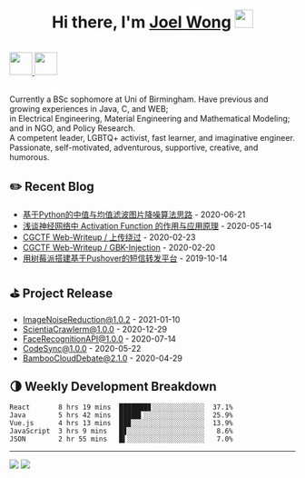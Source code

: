 <h1 align="center">Hi there, I'm <a href="https://joellab.com" target="_blank">Joel Wong</a> <img
src="https://github.com/blackcater/blackcater/raw/main/images/Hi.gif" height="32" /></h1>

<br />

<a href="mailto:joel.bradley.w@gmail.com">
  <img src="https://github.com/blackcater/blackcater/raw/main/images/social-gmail.svg" height="40" />
</a>
<a href="https://leetcode-cn.com/u/joelbradley/">
  <img src="https://github.com/blackcater/blackcater/raw/main/images/social-leetcode.svg" height="40" />
</a>

<br />
<br />

Currently a BSc sophomore at Uni of Birmingham. Have previous and growing experiences in Java, C, and WEB; <br>
in Electrical Engineering, Material Engineering and Mathematical Modeling; and in NGO, and Policy Research. <br>
A competent leader, LGBTQ+ activist, fast learner, and imaginative engineer. <br>
Passionate, self-motivated, adventurous, supportive, creative, and humorous.


## ✏️ Recent Blog

- <a href='https://mp.weixin.qq.com/s?__biz=MzA3NDg5Mjk5MA==&mid=2247483951&idx=1&sn=43f7aafd4c55f9be622da240114c8b43&chksm=9f7991fea80e18e869021dec6dae786e46290739913fd5551e3658cd9e4e6f6e4afe17e9bfb8&token=926977359&lang=zh_CN#rd' target='_blank'>基于Python的中值与均值滤波图片降噪算法思路</a> - 2020-06-21
- <a href='https://mp.weixin.qq.com/s?__biz=MzA3NDg5Mjk5MA==&mid=2247483925&idx=1&sn=33beb1183b13711fbf895aee3faf3933&chksm=9f7991c4a80e18d2c70a31adfc67014f2d147b82b1a2a46814e470bbc37c95d801b474c61101&token=926977359&lang=zh_CN#rd' target='_blank'>浅谈神经网络中 Activation Function 的作用与应用原理</a> -  2020-05-14
- <a href='https://mp.weixin.qq.com/s?__biz=MzA3NDg5Mjk5MA==&mid=2247483897&idx=1&sn=a1e5a633f3ba7c1f5c0e778830c274c2&chksm=9f799228a80e1b3e47274272c5c87039b53c80e3fc2f19b903c0452a13c24f27c5083a32c1e1&token=926977359&lang=zh_CN#rd' target='_blank'>CGCTF Web-Writeup / 上传绕过</a> - 2020-02-23
- <a href='https://mp.weixin.qq.com/s?__biz=MzA3NDg5Mjk5MA==&mid=2247483886&idx=1&sn=2097cb7a542683a4c9e232fad2f4b7c6&chksm=9f79923fa80e1b29b72403dcbcc034a3e801c5c1387b0f6ce241e639ca921f5eab2e23e93243&token=926977359&lang=zh_CN#rd' target='_blank'>CGCTF Web-Writeup / GBK-Injection</a> - 2020-02-20
- <a href='https://mp.weixin.qq.com/s?__biz=MzA3NDg5Mjk5MA==&mid=2247483681&idx=1&sn=237d248020942608d752b327edff1091&chksm=9f7992f0a80e1be61ca9ac6aa6e720983e5a95bee25d0e72548b33eaacf1c31ca6b97742f7cf&token=926977359&lang=zh_CN#rd' target='_blank'>用树莓派搭建基于Pushover的短信转发平台</a> - 2019-10-14

<!-- blog_plugin_start -->

<!-- blog_plugin_end -->

<!-- github_plugin_start -->

## ⛳️ Project Release

- <a href='https://github.com/Joel-Bradley/ImageNoiseReduction' target='_blank'>ImageNoiseReduction@1.0.2</a> - 2021-01-10
- <a href='https://github.com/Joel-Bradley/ScientiaCrawlerm' target='_blank'>ScientiaCrawlerm@1.0.0</a> - 2020-12-29
- <a href='https://github.com/Joel-Bradley/FaceRecognitionAPI' target='_blank'>FaceRecognitionAPI@1.0.0</a> - 2020-07-14
- <a href='https://github.com/Joel-Bradley/CodeSync-Frontend' target='_blank'>CodeSync@1.0.0</a> - 2020-05-22
- <a href='https://github.com/Joel-Bradley/Bamboo-CloudDebate' target='_blank'>BambooCloudDebate@2.1.0</a> - 2020-04-29

<!-- github_plugin_end -->

<!-- wakatime_plugin_start -->

## 🌗 Weekly Development Breakdown

```text
React       8 hrs 19 mins  ███████▊░░░░░░░░░░░░░  37.1%
Java        5 hrs 42 mins  █████▍░░░░░░░░░░░░░░░  25.9%
Vue.js      4 hrs 13 mins  ██▉░░░░░░░░░░░░░░░░░░  13.9%
JavaScript  3 hrs 9 mins   █▊░░░░░░░░░░░░░░░░░░░   8.6%
JSON        2 hr 55 mins   █▍░░░░░░░░░░░░░░░░░░░   7.0%
```

<!-- wakatime_plugin_end -->

<!-- badge_plugin_start-->

---

<a href="https://github.com/blackcater" alt="https://github.com/blackcater"><img src="https://img.shields.io/static/v1?style=for-the-badge&label=CREATED%20BY&message=JOEL&color=000000"></a>
<a href="https://github.com/blackcater/blackcater/blob/main/LICENSE" alt="https://github.com/blackcater/blackcater/blob/main/LICENSE"><img src="https://img.shields.io/static/v1?style=for-the-badge&label=LICENSE&message=MIT&color=000000"></a>
<!-- badge_plugin_end -->
